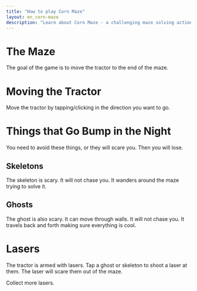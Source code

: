```yaml
---
title: "How to play Corn Maze"
layout: en_corn-maze
description: "Learn about Corn Maze - a challenging maze solving action game, available for free for Android (Google Play), Windows (Microsoft Store) and Tizen."
---
```

# The Maze

<amp-img src="https://www.osgoodemedia.com/images/the_maze.jpg" width="400" height="400" alt="the maze" layout="responsive"></amp-img>  

The goal of the game is to move the tractor to the end of the maze.

<amp-img src="https://www.osgoodemedia.com/en/CornMaze/corn-maze-06.jpg" width="1100" height="618" alt="Corn Maze screenshot" layout="responsive"></amp-img>

# Moving the Tractor

<amp-img src="https://www.osgoodemedia.com/images/moving-the-tractor.jpg" width="243" height="205" alt="how to move the tractor" layout="fixed"></amp-img>  

Move the tractor by tapping/clicking in the direction you want to go.

# Things that Go Bump in the Night

You need to avoid these things, or they will scare you. Then you will lose.

## Skeletons

<amp-img src="https://www.osgoodemedia.com/images/skeleton.jpg" width="95" height="99" alt="skeletons from Corn Maze" layout="fixed"></amp-img>  

The skeleton is scary. It will not chase you. It wanders around the maze trying to solve it.

## Ghosts

<amp-img src="https://www.osgoodemedia.com/images/ghosts.jpg" width="175" height="203" alt="ghosts from Corn Maze" layout="fixed"></amp-img>  

The ghost is also scary. It can move through walls. It will not chase you. It travels back and forth making sure everything is cool.

# Lasers

<amp-img src="https://www.osgoodemedia.com/images/shoot-laser.jpg" width="181" height="183" alt="shoot lasers" layout="fixed"></amp-img>  

The tractor is armed with lasers. Tap a ghost or skeleton to shoot a laser at them. The laser will scare them out of the maze.

<amp-img src="https://www.osgoodemedia.com/images/collect-lasers.jpg" width="250" height="117" alt="collect lasers" layout="fixed"></amp-img>  

Collect more lasers.